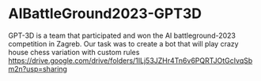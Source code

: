 # AIBattleGround2023-GPT3D
GPT-3D is a team that participated and won the AI battleground-2023 competition in Zagreb. Our task was to create a bot that will play crazy house chess variation with custom rules  https://drive.google.com/drive/folders/1ILj53JZHr4Tn6v6PQRTJOtGcIvqSbm2n?usp=sharing
